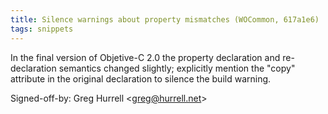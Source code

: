 ```yaml
---
title: Silence warnings about property mismatches (WOCommon, 617a1e6)
tags: snippets
---
```


In the final version of Objetive-C 2.0 the property declaration and re-declaration semantics changed slightly; explicitly mention the "copy" attribute in the original declaration to silence the build warning.

Signed-off-by: Greg Hurrell &lt;greg@hurrell.net&gt;
